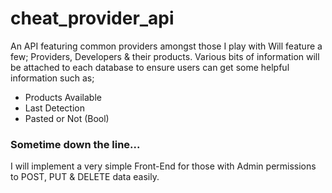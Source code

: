 # cheat_provider_api
 An API featuring common providers amongst those I play with
Will feature a few; Providers, Developers & their products. Various bits of information will be attached to each database to ensure users can get some helpful information such as;
* Products Available
* Last Detection
* Pasted or Not (Bool)

### Sometime down the line...
I will implement a very simple Front-End for those with Admin permissions to POST, PUT & DELETE data easily.

